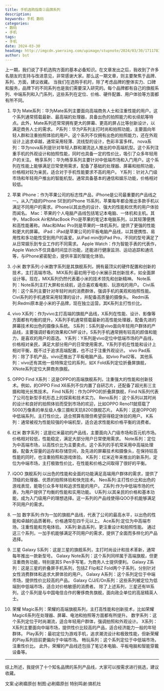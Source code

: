 ```yaml
---
title: 手机选购指南②品牌系列
description: 
keywords: 手机 数码
categories: 
- 数码
- 手机
tags:
- 手机
date: 2024-03-30
headimg: http://imgcdn.yaerxing.com/upimage/stupnote/2024/03/30/1711783439_12009103_9167.jpg
author: bst
---
```


上一期，我们说了手机选购方面的基本必备知识。在文章发出之后，我收到了许多名朋友的支持与改进意见，非常感谢大家。那么这一期文章，则主要聚焦于品牌、系列、方面，建议收藏。
当我们在选购手机时，除了考虑品牌的整体实力、口碑和服务，品牌下的不同系列也是我们需要深入研究的。每个品牌都有自己的旗舰系列、中端系列和入门系列，这些系列在定位、价格、硬件配置、用户体验等方面都有所不同。

<!-- more --> 

1. 华为
Mate系列：华为Mate系列主要面向高端商务人士和注重性能的用户。这个系列通常搭载最新、最高端的处理器，具备出色的拍照能力和长续航等特点。此外，Mate系列还常常拥有更大的屏幕、更高的屏占比等创新设计，以满足商务人士的需求。
P系列：华为P系列主打时尚和拍照功能，主要面向年轻人群和注重拍照体验的用户。这个系列不仅拥有出色的拍照能力，还在外观设计上追求卓越，通常采用轻薄、流线型的设计，色彩丰富多样。
nova系列：华为nova系列是针对年轻人群和潮流达人推出的中高端机型。这个系列注重手机的外观设计和拍照性能，同时也具备一定的性价比，吸引了众多年轻用户的关注。
畅享系列：华为畅享系列主要针对中低端市场和入门用户。这个系列在性能上能够满足日常使用需求，配备了基础的处理器、屏幕和拍照功能，价格相对较为亲民，适合对于手机性能要求不高的用户。
Y系列：针对入门级市场和年轻用户推出的智能机型。通常具备基本的通信和娱乐功能，价格相对较低。

1. 苹果
iPhone：作为苹果公司的标志性产品，iPhone是公司最重要的产品线之
一。从入门级的iPhone SE到的iPhone 15系列，苹果每年都会推出多款手机以
满足不同用户的需求。iPhone以其出色的设计、强大的性能和优秀的用户体验
而闻名。
Mac：苹果的个人电脑产品线包括笔记本电脑、一体机和主机。其中，MacBook Air和MacBook Pro是苹果的笔记本电脑系列，以其轻薄便携和高性能著称。iMac和iMac Pro则是苹果的一体机系列，提供了更强的性能和更大的屏幕。
iPad：iPad是苹果公司的平板电脑产品线，以其便携性、易用性和多功能性受到用户的喜爱。从iPad mini到iPad Pro，不同的型号满足了从日常娱乐到专业工作的不同需求。
Apple Watch：作为智能手表的代表作，Apple Watch不仅具备时间显示功能，还能进行健康监测、运动追踪和通讯等，与iPhone紧密配合，提供丰富的智能化体验。

1. 小米
数字系列:小米数字系列是其旗舰系列，拥有最顶尖的硬件配置和创新的技术，主打高端市场。
MIX系列:最初用于给小米展示其创新技术，如全面屏设计等。现在，MIX系列仍然代表着小米的技术领先和创新精神。
Note系列：Note系列主打大屏和长续航，适合喜欢看电影、玩游戏的用户。
Civi系列：这个系列主要针对年轻时尚的消费群体，强调手机的美观和拍照性能。Civi系列的手机通常采用轻薄的设计，并配备高质量的摄像头。
Redmi系列:Redmi原本是小米的子品牌，现在独立运营。其K系列主打性价比。

1. vivo
X系列：作为vivo主打高端的旗舰产品线，X系列在性能、设计、影像等方面都有均衡的提升。X系列手机通常搭载最新的高性能处理器，配备先进的屏幕技术和出色的摄像头系统。
S系列：S系列是vivo面向年轻用户群体的产品线，主要强调好看的效果和CMF设计。S系列手机通常拥有较高的颜值和能力，是喜欢的用户的首选。
Y系列：Y系列是vivo定位中低端市场的产品线，价格相对亲民，满足大部分用户的日常使用需求。Y系列手机在性能和设计上相对平衡，既不过于追求高端配置，也不过于注重外观设计。
vivo Pad系列：除了手机产品，vivo还推出了平板电脑产品，如vivo Pad2等。
其他系列：vivo还有其他一些特殊定位的系列，如X Fold系列定位折叠屏旗舰，XNote系列定位大屏商务旗舰。

1. OPPO
Find X系列：这是OPPO的高端旗舰系列，注重强大的性能和创新技术。例如，的OPPO Find X6系列不仅内置了自研芯片，还配备了超光影三主摄和暗光长焦技术。
Find N系列：作为OPPO的折叠屏旗舰，Find N系列代表了公司在新型手机形态上的探索和技术实力。
Reno系列：这个系列以其时尚的设计和良好的拍照体验而受到市场的欢迎，比如OPPO Reno11就搭载了5000万像素的单反级人像三摄和天玑8200旗舰芯片。
A系列：这是OPPO的中低端系列，主打性价比，适合预算有限但希望获得稳定体验的用户。
K系列：通常被视为性能较强的中端机型，适合追求性能和价格平衡的消费者。

1. 红米
数字系列：这是红米最初的产品线，主要面向入门级市场和百元机市场。价格相对较低，性能稳定，满足大部分用户日常使用需求。
Note系列：定位为中高端市场，以高性价比为主要卖点。这个系列的手机常采用中高端处理器，配备大容量的运存和存储空间，及先进的屏幕技术和摄像头，在保持较高性能的同时，也注重拍照和游戏体验。
K系列：红米近年来推出的新系列，定位为中端市场，主打极致性价比，在性能和价格之间取得了很好的平衡。

1. iQOO
旗舰系列:以出色的性能和全面的功能满足高端用户群体的需求，提供了顶级的处理器、优质的拍照体验和快充技术。
Neo系列:主打性价比和出色的游戏表现，能吸引众多年轻和追求性能的用户。
Z系列:作为中低端市场的代表，为用户提供了均衡的性能和实用功能。
U系列:以其亲民的价格和基本功能，成为入门级用户的理想选择。这一系列的产品线使得iQOO手机能够满足不同用户的需求。

1. 一加
数字系列:作为一加的旗舰产品线，代表了公司的最高水平，以出色的性能和卓越的品质著称，价格通常在四千元以上。
Ace系列:定位为中高端市场，注重性能和充电体验。
X系列:新品系列，更注重设计和拍照性能。
通过这三个系列，一加手机能够满足不同用户的需求，提供了全面而多样化的产品选择。

1. 三星
Galaxy S系列：这是三星的旗舰系列，主打时尚设计和技术革新，通常每年推出一款新型号。
Galaxy Note系列：这个系列同样属于高端旗舰，但更注重商务功能，特别是其S Pen手写笔，为商务人士提供便利。
Galaxy Z系列：这是三星的折叠屏手机系列，包括Z Flip和Z Fold两个子系列，分别针对女性消费群体和追求大屏体验的用户。
Galaxy A系列：这个系列定位于中端市场，提供性价比较高的产品。
Galaxy C/J/E/On系列：这些系列被定位为低端到中低端市场，适合对价格敏感的消费者。
除了上述系列，三星还有W系列，这个系列是与中国电信合作的奢侈商务旗舰，面向政企单位的高层精英人士。

1.  荣耀
Magic系列：荣耀的高端旗舰系列，主打高性能和创新技术，比如荣耀Magic6系列在处理器、屏幕、电池和拍照等方面都有所提升。
数字系列：这个系列定位于时尚潮流，适合年轻用户群体，强调拍照和外观设计。
X系列：X系列主要面向中端市场，提供性价比较高的产品，适合经济能力一般的年轻群体。
Play系列：最初定位为游戏手机，追求潮流设计和极致性能，但新荣耀的Play系列目前更偏向于中端市场。
畅玩系列：这个系列定位于中低端市场，注重性价比。
此外，荣耀的产品线还包括了笔记本电脑、平板电脑和智能穿戴设备等。
-----
综上所述，我提供了十个知名品牌的系列产品线，大家可以按需求进行挑选，建议收藏。

文案:必刷禵原创
制图:必刷禵原创
特别鸣谢:搞机社